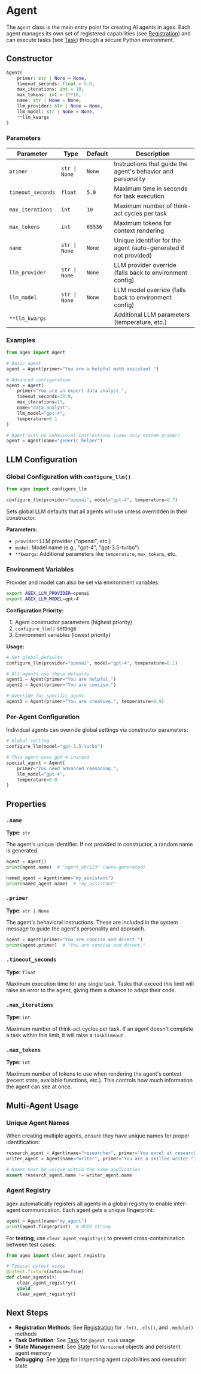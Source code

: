 # Agent

The `Agent` class is the main entry point for creating AI agents in agex. Each agent manages its own set of registered capabilities (see [Registration](registration.md)) and can execute tasks (see [Task](task.md)) through a secure Python environment.

## Constructor

```python
Agent(
    primer: str | None = None,
    timeout_seconds: float = 5.0,
    max_iterations: int = 10,
    max_tokens: int = 2**16,
    name: str | None = None,
    llm_provider: str | None = None,
    llm_model: str | None = None,
    **llm_kwargs
)
```

### Parameters

| Parameter | Type | Default | Description |
|-----------|------|---------|-------------|
| `primer` | `str \| None` | `None` | Instructions that guide the agent's behavior and personality |
| `timeout_seconds` | `float` | `5.0` | Maximum time in seconds for task execution |
| `max_iterations` | `int` | `10` | Maximum number of think-act cycles per task |
| `max_tokens` | `int` | `65536` | Maximum tokens for context rendering |
| `name` | `str \| None` | `None` | Unique identifier for the agent (auto-generated if not provided) |
| `llm_provider` | `str \| None` | `None` | LLM provider override (falls back to environment config) |
| `llm_model` | `str \| None` | `None` | LLM model override (falls back to environment config) |
| `**llm_kwargs` | | | Additional LLM parameters (temperature, etc.) |

### Examples

```python
from agex import Agent

# Basic agent
agent = Agent(primer="You are a helpful math assistant.")

# Advanced configuration
agent = Agent(
    primer="You are an expert data analyst.",
    timeout_seconds=30.0,
    max_iterations=15,
    name="data_analyst",
    llm_model="gpt-4",
    temperature=0.1
)

# Agent with no behavioral instructions (uses only system primer)
agent = Agent(name="generic_helper")
```

## LLM Configuration

### Global Configuration with `configure_llm()`

```python
from agex import configure_llm

configure_llm(provider="openai", model="gpt-4", temperature=0.7)
```

Sets global LLM defaults that all agents will use unless overridden in their constructor.

**Parameters:**
- `provider`: LLM provider ("openai", etc.)
- `model`: Model name (e.g., "gpt-4", "gpt-3.5-turbo")  
- `**kwargs`: Additional parameters like `temperature`, `max_tokens`, etc.

### Environment Variables

Provider and model can also be set via environment variables:

```bash
export AGEX_LLM_PROVIDER=openai
export AGEX_LLM_MODEL=gpt-4
```

**Configuration Priority:**
1. Agent constructor parameters (highest priority)
2. `configure_llm()` settings
3. Environment variables (lowest priority)

**Usage:**
```python
# Set global defaults
configure_llm(provider="openai", model="gpt-4", temperature=0.1)

# All agents use these defaults
agent1 = Agent(primer="You are helpful.")
agent2 = Agent(primer="You are concise.")

# Override for specific agent
agent3 = Agent(primer="You are creative.", temperature=0.9)
```

### Per-Agent Configuration

Individual agents can override global settings via constructor parameters:

```python
# Global setting
configure_llm(model="gpt-3.5-turbo")

# This agent uses gpt-4 instead
special_agent = Agent(
    primer="You need advanced reasoning.",
    llm_model="gpt-4",
    temperature=0.0
)
```

## Properties

### `.name`
**Type:** `str`

The agent's unique identifier. If not provided in constructor, a random name is generated.

```python
agent = Agent()
print(agent.name)  # "agent_abc123" (auto-generated)

named_agent = Agent(name="my_assistant")
print(named_agent.name)  # "my_assistant"
```

### `.primer`
**Type:** `str | None`

The agent's behavioral instructions. These are included in the system message to guide the agent's personality and approach.

```python
agent = Agent(primer="You are concise and direct.")
print(agent.primer)  # "You are concise and direct."
```

### `.timeout_seconds`
**Type:** `float`

Maximum execution time for any single task. Tasks that exceed this limit will raise an error to the agent, giving them a chance to adapt their code.

### `.max_iterations`
**Type:** `int`

Maximum number of think-act cycles per task. If an agent doesn't complete a task within this limit, it will raise a `TaskTimeout`.

### `.max_tokens`
**Type:** `int`

Maximum number of tokens to use when rendering the agent's context (recent state, available functions, etc.). This controls how much information the agent can see at once.

## Multi-Agent Usage

### Unique Agent Names

When creating multiple agents, ensure they have unique names for proper identification:

```python
research_agent = Agent(name="researcher", primer="You excel at research.")
writer_agent = Agent(name="writer", primer="You are a skilled writer.")

# Names must be unique within the same application
assert research_agent.name != writer_agent.name
```

### Agent Registry

agex automatically registers all agents in a global registry to enable inter-agent communication. Each agent gets a unique fingerprint:

```python
agent = Agent(name="my_agent")
print(agent.fingerprint)  # UUID string
```

For **testing**, use `clear_agent_registry()` to prevent cross-contamination between test cases:

```python
from agex import clear_agent_registry

# Typical pytest usage
@pytest.fixture(autouse=True)
def clear_agents():
    clear_agent_registry()
    yield
    clear_agent_registry()
```

## Next Steps

- **Registration Methods**: See [Registration](registration.md) for `.fn()`, `.cls()`, and `.module()` methods
- **Task Definition**: See [Task](task.md) for `@agent.task` usage
- **State Management**: See [State](state.md) for `Versioned` objects and persistent agent memory
- **Debugging**: See [View](view.md) for inspecting agent capabilities and execution state 
